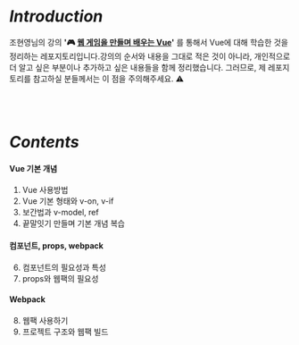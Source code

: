 # *Introduction*
조현영님의 강의 **'🎮 [웹 게임을 만들며 배우는 Vue](https://www.inflearn.com/course/web-game-vue)'** 를 통해서 Vue에 대해 학습한 것을 정리하는 레포지토리입니다.강의의 순서와 내용을 그대로 적은 것이 아니라, 개인적으로 더 알고 싶은 부분이나 추가하고 싶은 내용들을 함께 정리했습니다. 그러므로, 제 레포지토리를 참고하실 분들께서는 이 점을 주의해주세요. ⚠️


<br/><br/>

# *Contents*
#### Vue 기본 개념
1. Vue 사용방법
2. Vue 기본 형태와 v-on, v-if
3. 보간법과 v-model, ref
4. 끝말잇기 만들며 기본 개념 복습

#### 컴포넌트, props, webpack
6. 컴포넌트의 필요성과 특성
7. props와 웹팩의 필요성


#### Webpack
8. 웹팩 사용하기
9. 프로젝트 구조와 웹팩 빌드
